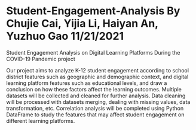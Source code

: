 # Student-Engagement-Analysis By Chujie Cai, Yijia Li, Haiyan An, Yuzhuo Gao 11/21/2021

Student Engagement Analysis on Digital Learning Platforms During the COVID-19 Pandemic project 

Our project aims to analyze K-12 student engagement according to school district features such
as geographic and demographic context, and digital learning platform features such as educational
levels, and draw a conclusion on how these factors affect the learning outcomes. Multiple datasets
will be collected and cleaned for further analysis. Data cleaning will be processed with datasets merging,
dealing with missing values, data transformation, etc. Correlation analysis will be completed using Python
DataFrame to study the features that may affect student engagement on different learning platforms.

